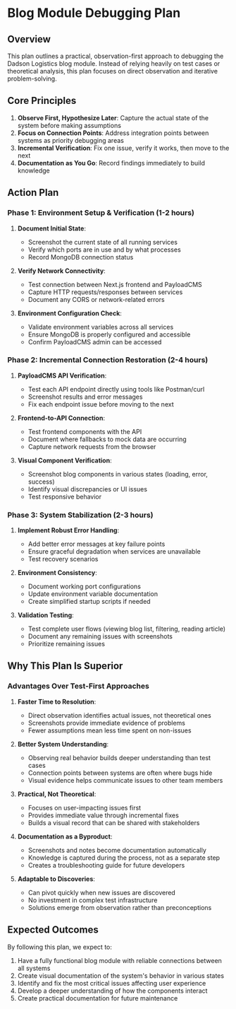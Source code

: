 # Blog Module Debugging Plan

## Overview

This plan outlines a practical, observation-first approach to debugging the Dadson Logistics blog module. Instead of relying heavily on test cases or theoretical analysis, this plan focuses on direct observation and iterative problem-solving.

## Core Principles

1. **Observe First, Hypothesize Later**: Capture the actual state of the system before making assumptions
2. **Focus on Connection Points**: Address integration points between systems as priority debugging areas
3. **Incremental Verification**: Fix one issue, verify it works, then move to the next
4. **Documentation as You Go**: Record findings immediately to build knowledge

## Action Plan

### Phase 1: Environment Setup & Verification (1-2 hours)

1. **Document Initial State**:
   - Screenshot the current state of all running services
   - Verify which ports are in use and by what processes
   - Record MongoDB connection status

2. **Verify Network Connectivity**:
   - Test connection between Next.js frontend and PayloadCMS
   - Capture HTTP requests/responses between services
   - Document any CORS or network-related errors

3. **Environment Configuration Check**:
   - Validate environment variables across all services
   - Ensure MongoDB is properly configured and accessible
   - Confirm PayloadCMS admin can be accessed

### Phase 2: Incremental Connection Restoration (2-4 hours)

1. **PayloadCMS API Verification**:
   - Test each API endpoint directly using tools like Postman/curl
   - Screenshot results and error messages
   - Fix each endpoint issue before moving to the next

2. **Frontend-to-API Connection**:
   - Test frontend components with the API
   - Document where fallbacks to mock data are occurring
   - Capture network requests from the browser

3. **Visual Component Verification**:
   - Screenshot blog components in various states (loading, error, success)
   - Identify visual discrepancies or UI issues
   - Test responsive behavior

### Phase 3: System Stabilization (2-3 hours)

1. **Implement Robust Error Handling**:
   - Add better error messages at key failure points
   - Ensure graceful degradation when services are unavailable
   - Test recovery scenarios

2. **Environment Consistency**:
   - Document working port configurations
   - Update environment variable documentation
   - Create simplified startup scripts if needed

3. **Validation Testing**:
   - Test complete user flows (viewing blog list, filtering, reading article)
   - Document any remaining issues with screenshots
   - Prioritize remaining issues

## Why This Plan Is Superior

### Advantages Over Test-First Approaches

1. **Faster Time to Resolution**:
   - Direct observation identifies actual issues, not theoretical ones
   - Screenshots provide immediate evidence of problems
   - Fewer assumptions mean less time spent on non-issues

2. **Better System Understanding**:
   - Observing real behavior builds deeper understanding than test cases
   - Connection points between systems are often where bugs hide
   - Visual evidence helps communicate issues to other team members

3. **Practical, Not Theoretical**:
   - Focuses on user-impacting issues first
   - Provides immediate value through incremental fixes
   - Builds a visual record that can be shared with stakeholders

4. **Documentation as a Byproduct**:
   - Screenshots and notes become documentation automatically
   - Knowledge is captured during the process, not as a separate step
   - Creates a troubleshooting guide for future developers

5. **Adaptable to Discoveries**:
   - Can pivot quickly when new issues are discovered
   - No investment in complex test infrastructure
   - Solutions emerge from observation rather than preconceptions

## Expected Outcomes

By following this plan, we expect to:

1. Have a fully functional blog module with reliable connections between all systems
2. Create visual documentation of the system's behavior in various states
3. Identify and fix the most critical issues affecting user experience
4. Develop a deeper understanding of how the components interact
5. Create practical documentation for future maintenance 